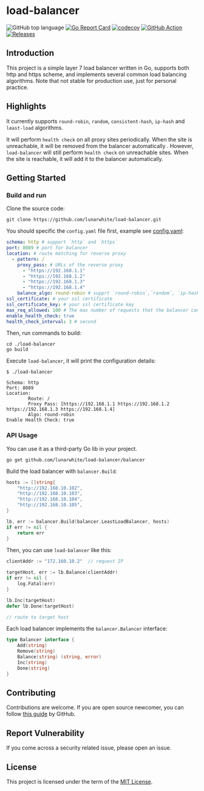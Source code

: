 # load-balancer

![GitHub top language](https://img.shields.io/github/languages/top/lunarwhite/load-balancer) [![Go Report Card](https://goreportcard.com/badge/github.com/lunarwhite/load-balancer)](https://goreportcard.com/report/github.com/lunarwhite/load-balancer) [![codecov](https://codecov.io/gh/lunarwhite/load-balancer/branch/master/graph/badge.svg)](https://codecov.io/gh/lunarwhite/load-balancer) [![GitHub Action](https://github.com/lunarwhite/load-balancer/actions/workflows/go.yml/badge.svg)](https://github.com/lunarwhite/load-balancer/actions/workflows/go.yml) [![Releases](https://img.shields.io/github/release/lunarwhite/load-balancer/all.svg)](https://github.com/lunarwhite/load-balancer/releases)

## Introduction

This project is a simple layer 7 load balancer written in Go, supports both http and https scheme, and implements several common load balancing algorithms. Note that not stable for production use, just for personal practice.

## Highlights

It currently supports `round-robin`, `random`, `consistent-hash`, `ip-hash` and `least-load` algorithms.

It will perform `health check` on all proxy sites periodically. When the site is unreachable, it will be removed from the balancer automatically . However, `load-balancer` will still perform `health check` on unreachable sites. When the site is reachable, it will add it to the balancer automatically.

## Getting Started

### Build and run

Clone the source code:

```shell
git clone https://github.com/lunarwhite/load-balancer.git
```

You should specific the `config.yaml` file first, example see [config.yaml](./examples/config.yaml):

```yaml
schema: http # support `http` and `https`
port: 8089 # port for balancer
location: # route matching for reverse proxy
  - pattern: /
    proxy_pass: # URLs of the reverse proxy
      - "https://192.168.1.1"
      - "https://192.168.1.2"
      - "https://192.168.1.3"
      - "https://192.168.1.4"
    balance_algo: round-robin # supprt `round-robin`,`random`, `ip-hash, `consistent-hash`, `least-load`
ssl_certificate: # your ssl certificate
ssl_certificate_key: # your ssl certificate key
max_req_allowed: 100 # The max number of requests that the balancer can handle at the same time, 0 refers to no limit
enable_health_check: true
health_check_interval: 3 # second
```

Then, run commands to build:

```shell
cd ./load-balancer
go build
```

Execute `load-balancer`, it will print the configuration details:

```shell
$ ./load-balancer

Schema: http
Port: 8089
Location:
        Route: /
        Proxy Pass: [https://192.168.1.1 https://192.168.1.2 https://192.168.1.3 https://192.168.1.4]
        Algo: round-robin
Enable Health Check: true
```

### API Usage

You can use it as a third-party Go lib in your project.

```shell
go get github.com/lunarwhite/load-balancer/balancer
```

Build the load balancer with `balancer.Build`:

```go
hosts := []string{
	"http://192.168.10.102",
	"http://192.168.10.103",
	"http://192.168.10.104",
	"http://192.168.10.105",
}

lb, err := balancer.Build(balancer.LeastLoadBalancer, hosts)
if err != nil {
	return err
}
```

Then, you can use `load-balancer` like this:

```go
clientAddr := "172.160.10.2"  // request IP

targetHost, err := lb.Balance(clientAddr)
if err != nil {
	log.Fatal(err)
}

lb.Inc(targetHost)
defer lb.Done(targetHost)

// route to target host
```

Each load balancer implements the `balancer.Balancer` interface:

```go
type Balancer interface {
	Add(string)
	Remove(string)
	Balance(string) (string, error)
	Inc(string)
	Done(string)
}
```

## Contributing

Contributions are welcome. If you are open source newcomer, you can follow [this guide](https://opensource.guide/how-to-contribute/) by GitHub.

## Report Vulnerability

If you come across a security related issue, please open an issue.

## License

This project is licensed under the term of the [MIT License](https://github.com/lunarwhite/load-balancer/blob/main/LICENSE).
